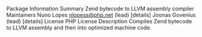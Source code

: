 Package Information
Summary	Zend bytecode to LLVM assembly compiler
Maintainers	Nuno Lopes <nlopess@php.net> (lead) [details]
Joonas Govenius (lead) [details]
License	PHP License
Description	Compiles Zend bytecode to LLVM assembly and then into optimized machine code.

